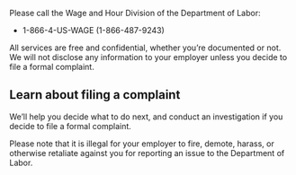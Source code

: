 ---
---

Please call the Wage and Hour Division of the Department of Labor:

- 1-866-4-US-WAGE (1-866-487-9243)

All services are free and confidential, whether you’re documented or not. We will not disclose any information to your employer unless you decide to file a formal complaint.

## Learn about filing a complaint

We’ll help you decide what to do next, and conduct an investigation if you decide to file a formal complaint.

Please note that it is illegal for your employer to fire, demote, harass, or otherwise retaliate against you for reporting an issue to the Department of Labor.

